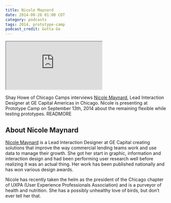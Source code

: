 ```yaml
---
title: Nicole Maynard
date: 2014-08-26 01:00 CDT
category: podcasts
tags: 2014, prototype-camp
podcast_credit: Gotta Go
---
```


<iframe class="podcast-player" seamless src="https://simplecast.fm/e/4379?style=light"></iframe>

Shay Howe of Chicago Camps interviews <a href="https://twitter.com/punkynixter" rel="nofollow">Nicole Maynard</a>, Lead Interaction Designer at GE Capital Americas in Chicago. Nicole is presenting at Prototype Camp on September 13th, 2014 about the remaining flexible while testing prototypes. READMORE

## About Nicole Maynard

<a href="http://www.nb-studio.com/" rel="nofollow">Nicole Maynard</a> is a Lead Interaction Designer at GE Capital creating solutions that improve the way commercial lending teams work and use data to manage their growth. She got her start in graphic, information and interaction design and had been performing user research well before realizing it was an actual thing. Her work has been published nationally and has won various design awards.

Nicole has recently taken the helm as the president of the Chicago chapter of UXPA (User Experience Professionals Association) and is a purveyor of health and nutrition. She has a possibly unhealthy love of birds, but don&#8217;t ever tell her that.
